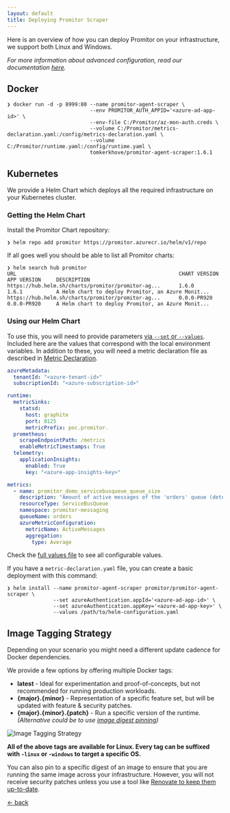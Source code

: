 ```yaml
---
layout: default
title: Deploying Promitor Scraper
---
```


Here is an overview of how you can deploy Promitor on your infrastructure, we support both Linux and Windows.

_For more information about advanced configuration, read our documentation [here](/configuration)._

## Docker

```shell
❯ docker run -d -p 8999:80 --name promitor-agent-scraper \
                           --env PROMITOR_AUTH_APPID='<azure-ad-app-id>' \
                           --env-file C:/Promitor/az-mon-auth.creds \
                           --volume C:/Promitor/metrics-declaration.yaml:/config/metrics-declaration.yaml \
                           --volume C:/Promitor/runtime.yaml:/config/runtime.yaml \
                           tomkerkhove/promitor-agent-scraper:1.6.1
```

## Kubernetes

We provide a Helm Chart which deploys all the required infrastructure on your
Kubernetes cluster.

### Getting the Helm Chart

Install the Promitor Chart repository:

```shell
❯ helm repo add promitor https://promitor.azurecr.io/helm/v1/repo
```

If all goes well you should be able to list all Promitor charts:

```shell
❯ helm search hub promitor
URL                                                     CHART VERSION   APP VERSION     DESCRIPTION
https://hub.helm.sh/charts/promitor/promitor-ag...      1.6.0           1.6.1           A Helm chart to deploy Promitor, an Azure Monit...
https://hub.helm.sh/charts/promitor/promitor-ag...      0.0.0-PR920     0.0.0-PR920     A Helm chart to deploy Promitor, an Azure Monit...
```

### Using our Helm Chart

To use this, you will need to provide parameters [via `--set` or `--values`](https://helm.sh/docs/using_helm/#customizing-the-chart-before-installing).
Included here are the values that correspond with the local environment variables.
In addition to these, you will need a metric declaration file as described in
[Metric Declaration](/configuration/metrics).

```yaml
azureMetadata:
  tenantId: "<azure-tenant-id>"
  subscriptionId: "<azure-subscription-id>"

runtime:
  metricSinks:
    statsd:
      host: graphite
      port: 8125
      metricPrefix: poc.promitor.
  prometheus:
    scrapeEndpointPath: /metrics
    enableMetricTimestamps: True
  telemetry:
    applicationInsights:
      enabled: True
      key: "<azure-app-insights-key>"

metrics:
  - name: promitor_demo_servicebusqueue_queue_size
    description: "Amount of active messages of the 'orders' queue (determined with ServiceBusQueue provider)"
    resourceType: ServiceBusQueue
    namespace: promitor-messaging
    queueName: orders
    azureMetricConfiguration:
      metricName: ActiveMessages
      aggregation:
        type: Average
```

Check the [full values file](https://github.com/tomkerkhove/promitor/blob/master/charts/promitor-agent-scraper/values.yaml)
to see all configurable values.

If you have a `metric-declaration.yaml` file, you can create a basic deployment
with this command:

```shell
❯ helm install --name promitor-agent-scraper promitor/promitor-agent-scraper \
               --set azureAuthentication.appId='<azure-ad-app-id>' \
               --set azureAuthentication.appKey='<azure-ad-app-key>' \
               --values /path/to/helm-configuration.yaml
```

## Image Tagging Strategy

Depending on your scenario you might need a different update cadence for Docker dependencies.

We provide a few options by offering multiple Docker tags:

- **latest** - Ideal for experimentation and proof-of-concepts, but not recommended
  for running production workloads.
- **{major}.{minor}** - Representation of a specific feature set, but will be
  updated with feature & security patches.
- **{major}.{minor}.{patch}** - Run a specific version of the runtime.
_(Alternative could be to use [image digest pinning](https://docs.docker.com/engine/reference/commandline/pull/#pull-an-image-by-digest-immutable-identifier))_

![Image Tagging Strategy](./../media/deploy-image-tagging-strategy.png)

**All of the above tags are available for Linux. Every tag can be suffixed with
 `-linux` or `-windows` to target a specific OS.**

You can also pin to a specific digest of an image to ensure that you are running
the same image across your infrastructure. However, you will not receive security
patches unless you use a tool like [Renovate to keep them up-to-date](https://renovatebot.com/blog/docker-mutable-tags).

[&larr; back](/)
